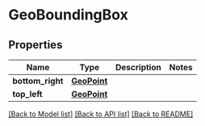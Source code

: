 # GeoBoundingBox

## Properties
Name | Type | Description | Notes
------------ | ------------- | ------------- | -------------
**bottom_right** | [**GeoPoint**](GeoPoint.md) |  | 
**top_left** | [**GeoPoint**](GeoPoint.md) |  | 

[[Back to Model list]](../README.md#documentation-for-models) [[Back to API list]](../README.md#documentation-for-api-endpoints) [[Back to README]](../README.md)


